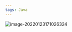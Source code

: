 ```yaml
---
tags: Java
---
```


![image-20220123171026324](https://cdn.jsdelivr.net/gh/wholon/image@main/uPic/image-20220123171026324.png)